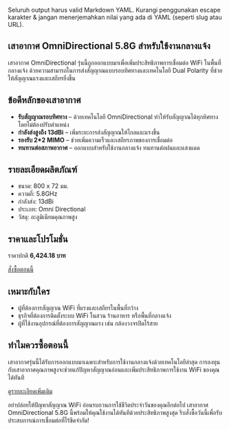 Seluruh output harus valid Markdown YAML. Kurangi penggunakan escape karakter & jangan menerjemahkan nilai yang ada di YAML (seperti slug atau URL).

## เสาอากาศ OmniDirectional 5.8G สำหรับใช้งานกลางแจ้ง

เสาอากาศ OmniDirectional รุ่นนี้ถูกออกแบบมาเพื่อเพิ่มประสิทธิภาพการเชื่อมต่อ WiFi ในพื้นที่กลางแจ้ง ด้วยความสามารถในการส่งสัญญาณแบบรอบทิศทางและเทคโนโลยี Dual Polarity ที่ช่วยให้สัญญาณแรงและเสถียรยิ่งขึ้น


## ข้อดีหลักของเสาอากาศ

* **รับสัญญาณรอบทิศทาง** – ด้วยเทคโนโลยี OmniDirectional ทำให้รับสัญญาณได้ทุกทิศทางโดยไม่ต้องปรับตำแหน่ง
* **กำลังส่งสูงถึง 13dBi** – เพิ่มระยะการส่งสัญญาณให้ไกลและแรงขึ้น
* **รองรับ 2*2 MIMO** – ช่วยเพิ่มความเร็วและเสถียรภาพของการเชื่อมต่อ
* **ทนทานต่อสภาพอากาศ** – ออกแบบสำหรับใช้งานกลางแจ้ง ทนทานต่อฝนและแสงแดด

## รายละเอียดผลิตภัณฑ์

* ขนาด: 800 x 72 มม.
* ความถี่: 5.8GHz
* กำลังส่ง: 13dBi
* ประเภท: Omni Directional
* วัสดุ: อะลูมิเนียมคุณภาพสูง

## ราคาและโปรโมชั่น

ราคาปกติ **6,424.18 บาท**  

<div class="flex justify-center my-2">
  <a href="https://buy.csgad.com/oEPIfjO" rel="nofollow sponsored" target="_blank" class="py-2 px-4 rounded-md text-white font-semibold bg-gradient-to-r from-[#f73c22] to-[#ff7b48]">สั่งซื้อตอนนี้</a>
</div>

## เหมาะกับใคร

* ผู้ที่ต้องการสัญญาณ WiFi ที่แรงและเสถียรในพื้นที่กว้าง
* ธุรกิจที่ต้องการติดตั้งระบบ WiFi ในสวน ร้านอาหาร หรือพื้นที่กลางแจ้ง
* ผู้ที่ใช้งานอุปกรณ์ที่ต้องการสัญญาณแรง เช่น กล้องวงจรปิดไร้สาย

## ทำไมควรซื้อตอนนี้

เสาอากาศรุ่นนี้ได้รับการออกแบบมาเฉพาะสำหรับการใช้งานกลางแจ้งด้วยเทคโนโลยีล่าสุด การลงทุนกับเสาอากาศคุณภาพสูงจะช่วยแก้ปัญหาสัญญาณอ่อนและเพิ่มประสิทธิภาพการใช้งาน WiFi ของคุณได้ทันที

<div class="flex justify-center my-2">
  <a href="https://buy.csgad.com/oEPIfjO" rel="nofollow sponsored" target="_blank" class="py-2 px-4 rounded-md text-white font-semibold bg-gradient-to-r from-[#f73c22] to-[#ff7b48]">ดูรายละเอียดเพิ่มเติม</a>
</div>

อย่าปล่อยให้ปัญหาสัญญาณ WiFi อ่อนรบกวนการใช้ชีวิตประจำวันของคุณอีกต่อไป เสาอากาศ OmniDirectional 5.8G นี้พร้อมให้คุณใช้งานได้ทันทีด้วยประสิทธิภาพสูงสุด รีบสั่งซื้อวันนี้เพื่อรับประสบการณ์การเชื่อมต่อที่ไร้ขีดจำกัด!